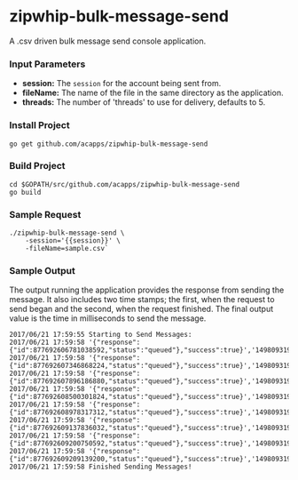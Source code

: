 # zipwhip-bulk-message-send

A .csv driven bulk message send console application.

### Input Parameters

- **session:** The `session` for the account being sent from.
- **fileName:** The name of the file in the same directory as the application.
- **threads:** The number of 'threads' to use for delivery, defaults to 5.


### Install Project

```
go get github.com/acapps/zipwhip-bulk-message-send
```

### Build Project

```
cd $GOPATH/src/github.com/acapps/zipwhip-bulk-message-send
go build

```

### Sample Request

```
./zipwhip-bulk-message-send \
    -session='{{session}}' \
    -fileName=sample.csv`
```

### Sample Output

The output running the application provides the response from sending the message.
It also includes two time stamps; the first, when the request to send began and the second, when the request finished.
The final output value is the time in milliseconds to send the message.

```
2017/06/21 17:59:55 Starting to Send Messages:
2017/06/21 17:59:58 '{"response":{"id":877692606781038592,"status":"queued"},"success":true}','1498093195124660372','1498093198112592589','2987'
2017/06/21 17:59:58 '{"response":{"id":877692607346868224,"status":"queued"},"success":true}','1498093195124719283','1498093198252136443','3127'
2017/06/21 17:59:58 '{"response":{"id":877692607896186880,"status":"queued"},"success":true}','1498093195124649792','1498093198390950306','3266'
2017/06/21 17:59:58 '{"response":{"id":877692608500301824,"status":"queued"},"success":true}','1498093195124618311','1498093198545974822','3421'
2017/06/21 17:59:58 '{"response":{"id":877692608978317312,"status":"queued"},"success":true}','1498093198112766691','1498093198638354765','525'
2017/06/21 17:59:58 '{"response":{"id":877692609137836032,"status":"queued"},"success":true}','1498093195124644598','1498093198678437765','3553'
2017/06/21 17:59:58 '{"response":{"id":877692609200750592,"status":"queued"},"success":true}','1498093198252265303','1498093198691247751','438'
2017/06/21 17:59:58 '{"response":{"id":877692609209139200,"status":"queued"},"success":true}','1498093198391162285','1498093198694567943','303'
2017/06/21 17:59:58 Finished Sending Messages!
```